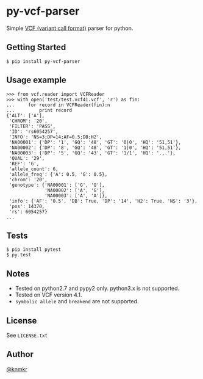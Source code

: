 # py-vcf-parser

Simple [VCF (variant call format)](https://github.com/samtools/hts-specs) parser for python.


## Getting Started

```
$ pip install py-vcf-parser
```


## Usage example

```
>>> from vcf.reader import VCFReader
>>> with open('test/test.vcf41.vcf', 'r') as fin:
...     for record in VCFReader(fin):n
...         print record
{'ALT': ['A'],
 'CHROM': '20',
 'FILTER': 'PASS',
 'ID': 'rs6054257',
 'INFO': 'NS=3;DP=14;AF=0.5;DB;H2',
 'NA00001': {'DP': '1', 'GQ': '48', 'GT': '0|0', 'HQ': '51,51'},
 'NA00002': {'DP': '8', 'GQ': '48', 'GT': '1|0', 'HQ': '51,51'},
 'NA00003': {'DP': '5', 'GQ': '43', 'GT': '1/1', 'HQ': '.,.'},
 'QUAL': '29',
 'REF': 'G',
 'allele_count': 6,
 'allele_freq': {'A': 0.5, 'G': 0.5},
 'chrom': '20',
 'genotype': {'NA00001': ['G', 'G'],
              'NA00002': ['A', 'G'],
              'NA00003': ['A', 'A']},
 'info': {'AF': '0.5', 'DB': True, 'DP': '14', 'H2': True, 'NS': '3'},
 'pos': 14370,
 'rs': 6054257}
...
```


## Tests

```
$ pip install pytest
$ py.test
```


## Notes

- Tested on python2.7 and pypy2 only. python3.x is not supported.
- Tested on VCF version 4.1.
- `symbolic allele` and `breakend` are not supported.


## License

See `LICENSE.txt`


## Author

[@knmkr](https://github.com/knmkr)
